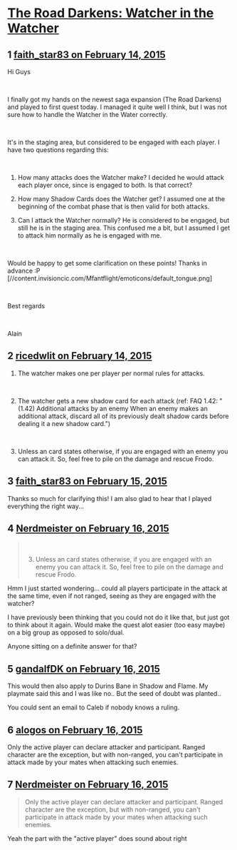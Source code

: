 # [The Road Darkens: Watcher in the Watcher](https://community.fantasyflightgames.com/topic/134912-the-road-darkens-watcher-in-the-watcher/)

## 1 [faith_star83 on February 14, 2015](https://community.fantasyflightgames.com/topic/134912-the-road-darkens-watcher-in-the-watcher/?do=findComment&comment=1448957)

Hi Guys

 

I finally got my hands on the newest saga expansion (The Road Darkens) and played to first quest today. I managed it quite well I think, but I was not sure how to handle the Watcher in the Water correctly.

 

It's in the staging area, but considered to be engaged with each player. I have two questions regarding this:

 

1) How many attacks does the Watcher make? I decided he would attack each player once, since is engaged to both. Is that correct?

2) How many Shadow Cards does the Watcher get? I assumed one at the beginning of the combat phase that is then valid for both attacks.

3) Can I attack the Watcher normally? He is considered to be engaged, but still he is in the staging area. This confused me a bit, but I assumed I get to attack him normally as he is engaged with me.

 

Would be happy to get some clarification on these points! Thanks in advance :P [//content.invisioncic.com/Mfantflight/emoticons/default_tongue.png]

 

Best regards

 

Alain

## 2 [ricedwlit on February 14, 2015](https://community.fantasyflightgames.com/topic/134912-the-road-darkens-watcher-in-the-watcher/?do=findComment&comment=1449199)

1) The watcher makes one per player per normal rules for attacks.

 

2) The watcher gets a new shadow card for each attack (ref: FAQ 1.42: "(1.42) Additional attacks by an enemy When an enemy makes an additional attack, discard all of its previously dealt shadow cards before dealing it a new shadow card.")

 

3) Unless an card states otherwise, if you are engaged with an enemy you can attack it. So, feel free to pile on the damage and rescue Frodo. 

## 3 [faith_star83 on February 15, 2015](https://community.fantasyflightgames.com/topic/134912-the-road-darkens-watcher-in-the-watcher/?do=findComment&comment=1449771)

Thanks so much for clarifying this! I am also glad to hear that I played everything the right way...

## 4 [Nerdmeister on February 16, 2015](https://community.fantasyflightgames.com/topic/134912-the-road-darkens-watcher-in-the-watcher/?do=findComment&comment=1450637)

>  
> 
> 3) Unless an card states otherwise, if you are engaged with an enemy you can attack it. So, feel free to pile on the damage and rescue Frodo. 

Hmm I just started wondering... could all players participate in the attack at the same time, even if not ranged, seeing as they are engaged with the watcher?

I have previously been thinking that you could not do it like that, but just got to think about it again. Would make the quest alot easier (too easy maybe) on a big group as opposed to solo/dual.

Anyone sitting on a definite answer for that?

## 5 [gandalfDK on February 16, 2015](https://community.fantasyflightgames.com/topic/134912-the-road-darkens-watcher-in-the-watcher/?do=findComment&comment=1450651)

This would then also apply to Durins Bane in Shadow and Flame. My playmate said this and I was like no.. But the seed of doubt was planted..

You could sent an email to Caleb if nobody knows a ruling.

## 6 [alogos on February 16, 2015](https://community.fantasyflightgames.com/topic/134912-the-road-darkens-watcher-in-the-watcher/?do=findComment&comment=1450682)

Only the active player can declare attacker and participant. Ranged character are the exception, but with non-ranged, you can't participate in attack made by your mates when attacking such enemies.

## 7 [Nerdmeister on February 16, 2015](https://community.fantasyflightgames.com/topic/134912-the-road-darkens-watcher-in-the-watcher/?do=findComment&comment=1450749)

> Only the active player can declare attacker and participant. Ranged character are the exception, but with non-ranged, you can't participate in attack made by your mates when attacking such enemies.

Yeah the part with the "active player" does sound about right

